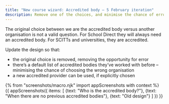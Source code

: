 ```yaml
---
title: "New course wizard: Accredited body – 5 February iteration"
description: Remove one of the choices, and minimise the chance of error.
---
```

The original choice between we are the accredited body versus another organisation is not a valid question. For School Direct they will always need an accredited body. For SCITTs and universities, they are accredited.

Update the design so that:

* the original choice is removed, removing the opportunity for error
* there’s a default list of accredited bodies they’ve worked with before – minimising the chance of choosing the wrong organisation
* a new accredited provider can be used, if explicitly chosen

{% from "screenshots/macro.njk" import appScreenshots with context %}
{{ appScreenshots({
  items: [
    {text: "Who is the accredited body?"},
    {text: "When there are no previous accredited bodies"},
    {text: "Old design"}
  ]
}) }}
